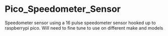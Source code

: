 # Pico_Speedometer_Sensor
Speedometer sensor using a 16 pulse speedometer sensor hooked up to raspberrypi pico. Will need to fine tune to use on different make and models
